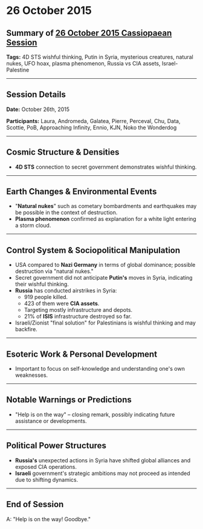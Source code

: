 # 26 October 2015

## Summary of [26 October 2015 Cassiopaean Session](https://cassiopaea.org/forum/threads/session-26-october-2015.40009/#post-613286)

**Tags:** 4D STS wishful thinking, Putin in Syria, mysterious creatures, natural nukes, UFO hoax, plasma phenomenon, Russia vs CIA assets, Israel-Palestine

---

## Session Details

**Date:** October 26th, 2015

**Participants:** Laura, Andromeda, Galatea, Pierre, Perceval, Chu, Data, Scottie, PoB, Approaching Infinity, Ennio, KJN, Noko the Wonderdog

---

## Cosmic Structure & Densities

- **4D STS** connection to secret government demonstrates wishful thinking.

---

## Earth Changes & Environmental Events

- "**Natural nukes**" such as cometary bombardments and earthquakes may be possible in the context of destruction.
- **Plasma phenomenon** confirmed as explanation for a white light entering a storm cloud.

---

## Control System & Sociopolitical Manipulation

- USA compared to **Nazi Germany** in terms of global dominance; possible destruction via "natural nukes."
- Secret government did not anticipate **Putin's** moves in Syria, indicating their wishful thinking.
- **Russia** has conducted airstrikes in Syria:
    - 919 people killed.
    - 423 of them were **CIA assets**.
    - Targeting mostly infrastructure and depots.
    - 21% of **ISIS** infrastructure destroyed so far.
- Israeli/Zionist "final solution" for Palestinians is wishful thinking and may backfire.

---

## Esoteric Work & Personal Development

- Important to focus on self-knowledge and understanding one's own weaknesses.

---

## Notable Warnings or Predictions

- "Help is on the way" – closing remark, possibly indicating future assistance or developments.

---

## Political Power Structures

- **Russia's** unexpected actions in Syria have shifted global alliances and exposed CIA operations.
- **Israeli** government's strategic ambitions may not proceed as intended due to shifting dynamics.

---

## End of Session

A: "Help is on the way! Goodbye."
